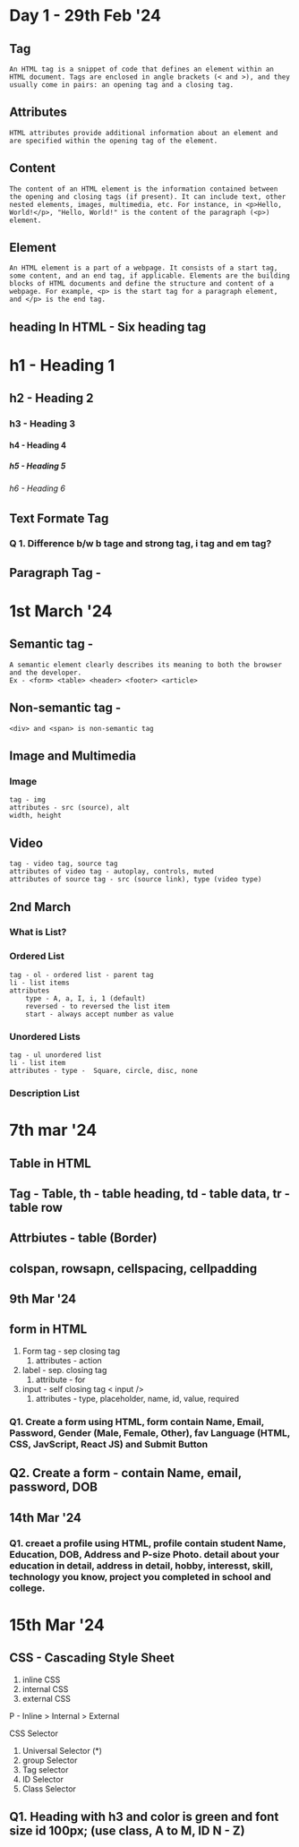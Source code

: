 # Day 1 - 29th Feb '24 

## Tag 
    An HTML tag is a snippet of code that defines an element within an HTML document. Tags are enclosed in angle brackets (< and >), and they usually come in pairs: an opening tag and a closing tag.
## Attributes
    HTML attributes provide additional information about an element and are specified within the opening tag of the element.
## Content 
    The content of an HTML element is the information contained between the opening and closing tags (if present). It can include text, other nested elements, images, multimedia, etc. For instance, in <p>Hello, World!</p>, "Hello, World!" is the content of the paragraph (<p>) element.
## Element 
    An HTML element is a part of a webpage. It consists of a start tag, some content, and an end tag, if applicable. Elements are the building blocks of HTML documents and define the structure and content of a webpage. For example, <p> is the start tag for a paragraph element, and </p> is the end tag.

## heading In HTML - Six heading tag
# h1 - Heading 1
## h2 - Heading 2
### h3 - Heading 3
#### h4 - Heading 4
##### h5 - Heading 5
###### h6 - Heading 6

## Text Formate Tag
### 

### Q 1. Difference b/w b tage and strong tag, i tag and em tag?

## Paragraph Tag - <p></p>


# 1st March '24

## Semantic tag - 
    A semantic element clearly describes its meaning to both the browser and the developer.
    Ex - <form> <table> <header> <footer> <article>

## Non-semantic tag - 
    <div> and <span> is non-semantic tag

## Image and Multimedia
### Image 
    tag - img 
    attributes - src (source), alt 
    width, height

## Video 
    tag - video tag, source tag
    attributes of video tag - autoplay, controls, muted
    attributes of source tag - src (source link), type (video type)

## 2nd March 
### What is List?
### Ordered List
    tag - ol - ordered list - parent tag
    li - list items
    attributes 
        type - A, a, I, i, 1 (default)
        reversed - to reversed the list item
        start - always accept number as value
### Unordered Lists
    tag - ul unordered list
    li - list item
    attributes - type -  Square, circle, disc, none

### Description List
    

# 7th mar '24

## Table in HTML

## Tag - Table, th - table heading, td - table data, tr - table row
## Attrbiutes - table  (Border)
## colspan, rowsapn, cellspacing, cellpadding


## 9th Mar '24

## form in HTML
1. Form tag -  sep closing tag
   1. attributes - action 
2. label - sep. closing tag
   1. attribute - for
3. input - self closing  tag < input />
   1. attributes - type, placeholder, name, id, value, required


### Q1. Create a form using HTML, form contain Name, Email, Password, Gender (Male, Female, Other), fav Language (HTML, CSS, JavScript, React JS) and Submit Button

## Q2. Create a form - contain Name, email, password, DOB

## 14th Mar '24

### Q1. creaet a profile using HTML, profile contain student Name, Education, DOB, Address and P-size Photo. detail about your education in detail, address in detail, hobby, interesst, skill, technology you know, project you completed in school and college.

# 15th Mar '24
## CSS - Cascading Style Sheet
1. inline CSS
2. internal CSS
3. external CSS

P - Inline > Internal > External

CSS Selector
1. Universal Selector (*)
2. group Selector
3. Tag selector
4. ID Selector
5. Class Selector

## Q1. Heading with h3 and color is green and font size id 100px; (use class, A to M, ID N - Z)
